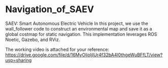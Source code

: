 # Navigation_of_SAEV

SAEV: Smart Autonomous Electric Vehicle
In this project, we use the wall_follower code to construct an environmental map and save it as a global costmap for static navigation. This implementation leverages ROS Noetic, Gazebo, and RViz.

The working video is attached for your reference:
https://drive.google.com/file/d/16MyOljoljIUr4f32bA4l0thgeWuBFfLT/view?usp=sharing
